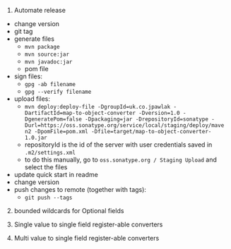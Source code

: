 1. Automate release
  - change version
  - git tag
  - generate files
    - `mvn package`
    - `mvn source:jar`
    - `mvn javadoc:jar`
    - pom file
  - sign files:
    - `gpg -ab filename`
    - `gpg --verify filename`
  - upload files:
    - `mvn deploy:deploy-file -DgroupId=uk.co.jpawlak -DartifactId=map-to-object-converter -Dversion=1.0 -DgeneratePom=false -Dpackaging=jar -DrepositoryId=sonatype -Durl=https://oss.sonatype.org/service/local/staging/deploy/maven2 -DpomFile=pom.xml -Dfile=target/map-to-object-converter-1.0.jar`
    - repositoryId is the id of the server with user credentials saved in `.m2/settings.xml`
    - to do this manually, go to `oss.sonatype.org / Staging Upload` and select the files
  - update quick start in readme
  - change version
  - push changes to remote (together with tags):
    - `git push --tags`

2. bounded wildcards for Optional fields

3. Single value to single field register-able converters

4. Multi value to single field register-able converters
